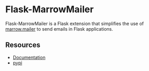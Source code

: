 Flask-MarrowMailer
==================

Flask-MarrowMailer is a Flask extension that simplifies the use of [marrow.mailer](https://github.com/marrow/marrow.mailer) to send emails in Flask applications.

Resources
---------

- [Documentation](http://pythonhosted.org/Flask-MarrowMailer)
- [pypi](https://pypi.python.org/pypi/Flask-MarrowMailer) 


